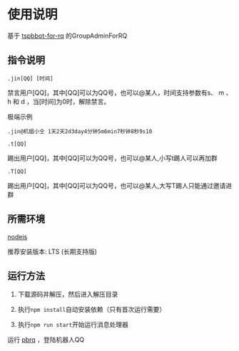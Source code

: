 # 使用说明

基于 [tspbbot-for-rq](https://github.com/protobufbot/js-pbbot) 的GroupAdminForRQ

## 指令说明

`.jin[QQ] [时间]`

禁言用户[QQ]，其中[QQ]可以为QQ号，也可以@某人，时间支持参数有s、 m 、h 和 d ，当[时间]为0时，解除禁言。

极端示例

`.jin@机姐小仝 1天2天2d3day4分钟5m6min7秒钟8秒9s10`

`.t[QQ]`

踢出用户[QQ]，其中[QQ]可以为QQ号，也可以@某人,小写t踢人可以再加群

`.T[QQ]`

踢出用户[QQ]，其中[QQ]可以为QQ号，也可以@某人,大写T踢人只能通过邀请进群

## 所需环境

[nodejs](https://nodejs.org/)

推荐安装版本: LTS (长期支持版)

## 运行方法

1. 下载源码并解压，然后进入解压目录

2. 执行`npm install`自动安装依赖（只有首次运行需要）

3. 执行`npm run start`开始运行消息处理器

运行 [pbrq](https://github.com/ProtobufBot/pbrq/releases) ，登陆机器人QQ

